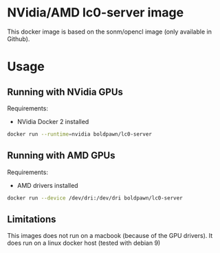 # NVidia/AMD lc0-server image

This docker image is based on the sonm/opencl image (only available in Github).

# Usage

## Running with NVidia GPUs
Requirements:
- NVidia Docker 2 installed

```bash
docker run --runtime=nvidia boldpawn/lc0-server
```

## Running with AMD GPUs
Requirements:
- AMD drivers installed

```bash
docker run --device /dev/dri:/dev/dri boldpawn/lc0-server
```

## Limitations
This images does not run on a macbook (because of the GPU drivers).
It does run on a linux docker host (tested with debian 9)
